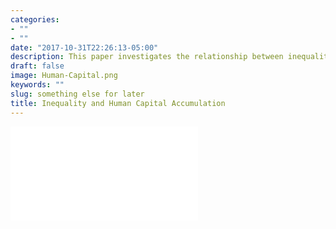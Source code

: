 ```yaml
---
categories:
- ""
- ""
date: "2017-10-31T22:26:13-05:00"
description: This paper investigates the relationship between inequality, credit markets and human capital accumulation. The theory suggests that inequality negatively impacts educational attainment through imperfect credit markets. Based on a panel analysis of 217 countries for the years 1965-2019, this study finds evidence in support of this theory.
draft: false
image: Human-Capital.png
keywords: ""
slug: something else for later
title: Inequality and Human Capital Accumulation
---
```


![Image Title](my_website/static/img/blogs/disserpdf.pdf)